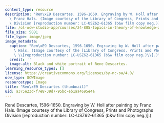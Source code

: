 ```yaml
---
content_type: resource
description: "Ren\xE9 Descartes, 1596-1650. Engraving by W. Holl after painting by\
  \ Franz Hals. (Image courtesy of the Library of Congress, Prints and Photographs\
  \ Division [reproduction number: LC-USZ62-61365 (b&w film copy neg.)].)"
file: /ol-ocw-studio-app/courses/24-805-topics-in-theory-of-knowledge-a-priori-knowledge-spring-2005/a375e23df7e839d795bceb1aa4695e4a_24-805s05-th.jpg
file_size: 5881
file_type: image/jpeg
image_metadata:
  caption: "Ren\xE9 Descartes, 1596-1650. Engraving by W. Holl after painting by Franz\
    \ Hals. (Image courtesy of the [Library of Congress, Prints and Photographs Division](http://www.loc.gov/rr/print/)\
    \ \\[reproduction number: LC-USZ62-61365 (b&w film copy neg.)\\].)"
  credit: ''
  image-alt: Black and white portrait of Rene Descartes.
learning_resource_types: []
license: https://creativecommons.org/licenses/by-nc-sa/4.0/
ocw_type: OCWImage
resourcetype: Image
title: "Ren\xE9 Descartes (thumbnail)"
uid: a375e23d-f7e8-39d7-95bc-eb1aa4695e4a
---
```

René Descartes, 1596-1650. Engraving by W. Holl after painting by Franz Hals. (Image courtesy of the Library of Congress, Prints and Photographs Division [reproduction number: LC-USZ62-61365 (b&w film copy neg.)].)